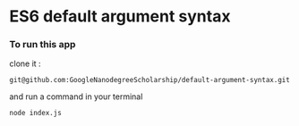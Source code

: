 #  ES6 default argument syntax
### To run this app
clone it :

```
git@github.com:GoogleNanodegreeScholarship/default-argument-syntax.git
```
and run a command in your terminal
```
node index.js
```
